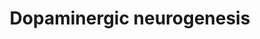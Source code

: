 ---
annotations:
- id: PW:0000394
  parent: signaling pathway
  type: Pathway Ontology
  value: dopamine signaling pathway
authors:
- Mkutmon
- Susan
- MaintBot
- Eweitz
description: 'Converted to human from mouse: http://www.wikipathways.org/index.php/Pathway:WP1498'
last-edited: 2021-05-21
organisms:
- Bos taurus
redirect_from:
- /index.php/Pathway:WP3196
- /instance/WP3196
- /instance/WP3196_rr117498
revision: r117498
schema-jsonld:
- '@context': https://schema.org/
  '@id': https://wikipathways.github.io/pathways/WP3196.html
  '@type': Dataset
  creator:
    '@type': Organization
    name: WikiPathways
  description: 'Converted to human from mouse: http://www.wikipathways.org/index.php/Pathway:WP1498'
  keywords:
  - ALDH1A1
  - ASCL1
  - CDKN1C
  - DDC
  - EN1
  - EN2
  - FGF8
  - FOXA2
  - GBX2
  - GLI1
  - GLI2
  - LMX1A
  - LMX1B
  - MSX1
  - NEUROD1
  - NEUROG2
  - NKX2-2
  - NKX6-1
  - NR4A2
  - OTX2
  - PITX3
  - RET
  - Retinoic acid
  - SHH
  - SLC18A2
  - SLC6A3
  - SOX2
  - STAT3
  - TGFB1
  - TH
  - WNT1
  license: CC0
  name: Dopaminergic neurogenesis
seo: CreativeWork
title: Dopaminergic neurogenesis
wpid: WP3196
---